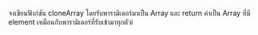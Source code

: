 จงเขียนฟังก์ชัน cloneArray โดยรับพารามิเตอร์มาเป็น Array และ return ค่าเป็น Array ที่มี element เหมือนกับพารามิเตอร์ที่รับเข้ามาทุกตัวi